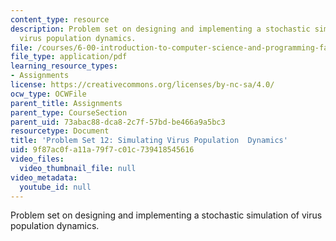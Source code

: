```yaml
---
content_type: resource
description: Problem set on designing and implementing a stochastic simulation of
  virus population dynamics.
file: /courses/6-00-introduction-to-computer-science-and-programming-fall-2008/9f87ac0fa11a79f7c01c739418545616_pset12.pdf
file_type: application/pdf
learning_resource_types:
- Assignments
license: https://creativecommons.org/licenses/by-nc-sa/4.0/
ocw_type: OCWFile
parent_title: Assignments
parent_type: CourseSection
parent_uid: 73abac88-dca8-2c7f-57bd-be466a9a5bc3
resourcetype: Document
title: 'Problem Set 12: Simulating Virus Population  Dynamics'
uid: 9f87ac0f-a11a-79f7-c01c-739418545616
video_files:
  video_thumbnail_file: null
video_metadata:
  youtube_id: null
---
```

Problem set on designing and implementing a stochastic simulation of virus population dynamics.